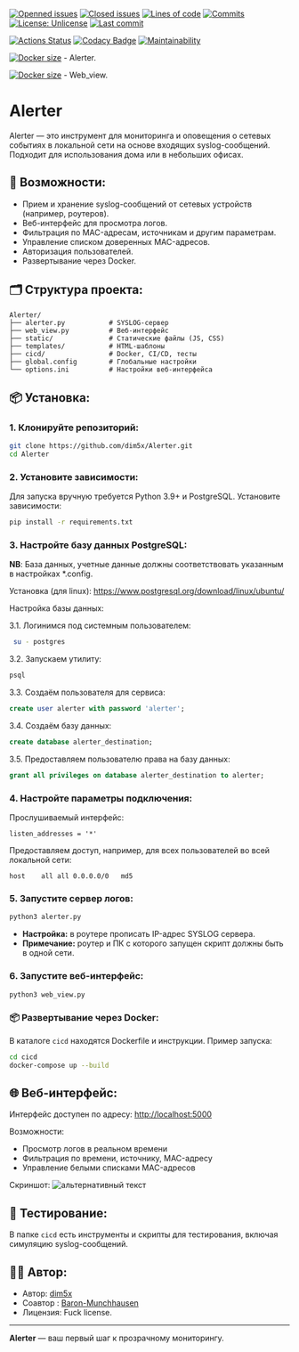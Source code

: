 [![Openned issues](https://badgen.net/github/open-issues/dim5x/PyNetHomeInvaderAlerter)]()
[![Closed issues](https://badgen.net/github/closed-issues/dim5x/PyNetHomeInvaderAlerter)]()
[![Lines of code](https://badgen.net/codeclimate/loc/dim5x/PyNetHomeInvaderAlerter)]()
[![Commits](https://badgen.net/github/commits/dim5x/PyNetHomeInvaderAlerter)]()
[![License: Unlicense](https://img.shields.io/badge/Fuck%20license-Unlicense-brightgreen)](LICENSE)
[![Last commit](https://badgen.net/github/last-commit/dim5x/PyNetHomeInvaderAlerter)]()

<!--[![Actions Status](https://github.com/dim5x/PyNetHomeInvaderAlerter/workflows/Publish-on-Docker-Hub/badge.svg)](https://github.com/dim5x/PyNetHomeInvaderAlerter/actions)-->
[![Actions Status](https://github.com/dim5x/PyNetHomeInvaderAlerter/workflows/Run-tests-on-Push/badge.svg)](https://github.com/dim5x/PyNetHomeInvaderAlerter/actions)
[![Codacy Badge](https://app.codacy.com/project/badge/Grade/4bb2e27ce5df492495a6e6d479bdc86f)](https://www.codacy.com/manual/dim5x/PyNetHomeInvaderAlerter/dashboard?utm_source=github.com&amp;utm_medium=referral&amp;utm_content=dim5x/PyNetHomeInvaderAlerter&amp;utm_campaign=Badge_Grade)
[![Maintainability](https://api.codeclimate.com/v1/badges/2e0f5a54936d9ff63335/maintainability)](https://codeclimate.com/github/dim5x/PyNetHomeInvaderAlerter/maintainability)<!--[![codecov](https://codecov.io/gh/dim5x/PyNetHomeInvaderAlerter/branch/master/graph/badge.svg)](https://codecov.io/gh/dim5x/PyNetHomeInvaderAlerter)-->

[![Docker size](https://badgen.net/docker/size/dim5x/alerter)]() - Alerter.

[![Docker size](https://badgen.net/docker/size/dim5x/flask)]() - Web_view.

<!--[![Docker size](https://badgen.net/codacy/coverage/9bafb2021af6488aba69eff6dd1dc173)]()-->

# Alerter

Alerter — это инструмент для мониторинга и оповещения о сетевых событиях в локальной сети на основе входящих syslog-сообщений. Подходит для использования дома или в небольших офисах.

## 🚀 Возможности:

* Прием и хранение syslog-сообщений от сетевых устройств (например, роутеров).
* Веб-интерфейс для просмотра логов.
* Фильтрация по MAC-адресам, источникам и другим параметрам.
* Управление списком доверенных MAC-адресов.
* Авторизация пользователей.
* Развертывание через Docker.

## 🗂️ Структура проекта:

```
Alerter/
├── alerter.py           # SYSLOG-сервер
├── web_view.py          # Веб-интерфейс
├── static/              # Статические файлы (JS, CSS)
├── templates/           # HTML-шаблоны
├── cicd/                # Docker, CI/CD, тесты
├── global.config        # Глобальные настройки
└── options.ini          # Настройки веб-интерфейса
```

## 📦 Установка:

### 1. Клонируйте репозиторий:

```bash
git clone https://github.com/dim5x/Alerter.git
cd Alerter
```

### 2. Установите зависимости:

Для запуска вручную требуется Python 3.9+ и PostgreSQL. Установите зависимости:

```bash
pip install -r requirements.txt
```

### 3. Настройте базу данных PostgreSQL:
**NB**: База данных, учетные данные должны соответствовать указанным в настройках *.config.


Установка (для linux):
https://www.postgresql.org/download/linux/ubuntu/

Настройка базы данных:

3.1. Логинимся под системным пользователем:
```sh
 su - postgres
```

3.2. Запускаем утилиту:
```sh
psql
```

3.3. Создаём пользователя для сервиса:
```SQL
create user alerter with password 'alerter';
```

3.4. Создаём базу данных:
```SQL
create database alerter_destination;
```

3.5. Предоставляем пользователю права на базу данных:
```SQL
grant all privileges on database alerter_destination to alerter;
```

### 4. Настройте параметры подключения:
Прослушиваемый интерфейс:
```vi /etc/postgresql/10/main/postgresql.conf
listen_addresses = '*'
```
Предоставляем доступ, например, для всех пользователей во всей локальной сети:
```vi /etc/postgresql/10/main/pg_hba.conf
host	all	all	0.0.0.0/0	md5
```

### 5. Запустите сервер логов:
```bash
python3 alerter.py
```
* **Настройка:** в роутере прописать IP-адрес SYSLOG сервера.
* **Примечание:** роутер и ПК с которого запущен скрипт должны быть в одной сети.


### 6. Запустите веб-интерфейс:
```bash
python3 web_view.py
```

### 📦 Развертывание через Docker:
В каталоге `cicd` находятся Dockerfile и инструкции. Пример запуска:
```bash
cd cicd
docker-compose up --build
```

## 🌐 Веб-интерфейс:
Интерфейс доступен по адресу: [http://localhost:5000](http://localhost:5000)

Возможности:

* Просмотр логов в реальном времени
* Фильтрация по времени, источнику, MAC-адресу
* Управление белыми списками MAC-адресов

Скриншот:
<img src="https://github.com/dim5x/PyNetHomeInvaderAlerter/raw/master/archive/Screenshot7.PNG" alt="альтернативный текст">  

## 🧪 Тестирование:

В папке `cicd` есть инструменты и скрипты для тестирования, включая симуляцию syslog-сообщений.



## 🧑‍💻 Автор:

* Автор: [dim5x](https://github.com/dim5x)
* Соавтор : [Baron-Munchhausen](https://github.com/Baron-Munchhausen)
* Лицензия: Fuck license.

---

**Alerter** — ваш первый шаг к прозрачному мониторингу.
